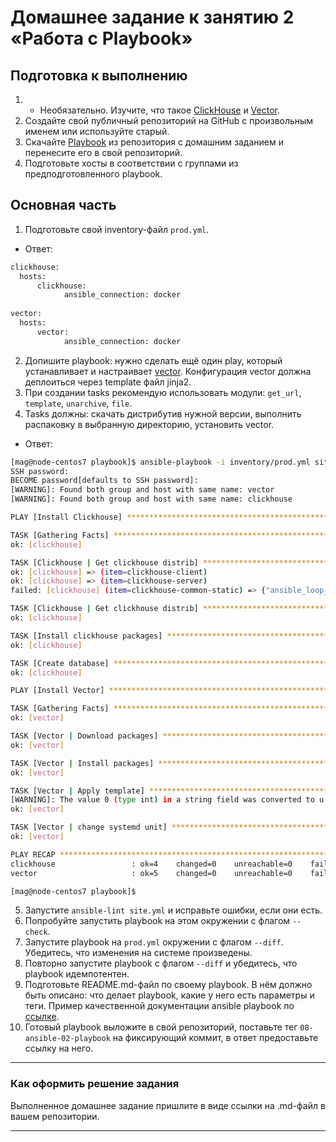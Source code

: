 # Домашнее задание к занятию 2 «Работа с Playbook»

## Подготовка к выполнению

1. * Необязательно. Изучите, что такое [ClickHouse](https://www.youtube.com/watch?v=fjTNS2zkeBs) и [Vector](https://www.youtube.com/watch?v=CgEhyffisLY).
2. Создайте свой публичный репозиторий на GitHub с произвольным именем или используйте старый.
3. Скачайте [Playbook](./playbook/) из репозитория с домашним заданием и перенесите его в свой репозиторий.
4. Подготовьте хосты в соответствии с группами из предподготовленного playbook.

## Основная часть

1. Подготовьте свой inventory-файл `prod.yml`.
- Ответ:
```Bash
clickhouse:
  hosts:
      clickhouse:
            ansible_connection: docker
            
vector:
  hosts:
      vector:
            ansible_connection: docker
```
2. Допишите playbook: нужно сделать ещё один play, который устанавливает и настраивает [vector](https://vector.dev). Конфигурация vector должна деплоиться через template файл jinja2.
3. При создании tasks рекомендую использовать модули: `get_url`, `template`, `unarchive`, `file`.
4. Tasks должны: скачать дистрибутив нужной версии, выполнить распаковку в выбранную директорию, установить vector.
- Ответ:
```Bash
[mag@node-centos7 playbook]$ ansible-playbook -i inventory/prod.yml site.yml -kK
SSH password:
BECOME password[defaults to SSH password]:
[WARNING]: Found both group and host with same name: vector
[WARNING]: Found both group and host with same name: clickhouse

PLAY [Install Clickhouse] *****************************************************************************************************************************************************************************************

TASK [Gathering Facts] ********************************************************************************************************************************************************************************************
ok: [clickhouse]

TASK [Clickhouse | Get clickhouse distrib] ************************************************************************************************************************************************************************
ok: [clickhouse] => (item=clickhouse-client)
ok: [clickhouse] => (item=clickhouse-server)
failed: [clickhouse] (item=clickhouse-common-static) => {"ansible_loop_var": "item", "changed": false, "dest": "./clickhouse-common-static-22.3.3.44.rpm", "elapsed": 0, "gid": 0, "group": "root", "item": "clickhouse-common-static", "mode": "0644", "msg": "Request failed", "owner": "root", "response": "HTTP Error 404: Not Found", "size": 246310036, "state": "file", "status_code": 404, "uid": 0, "url": "https://packages.clickhouse.com/rpm/stable/clickhouse-common-static-22.3.3.44.noarch.rpm"}

TASK [Clickhouse | Get clickhouse distrib] ************************************************************************************************************************************************************************
ok: [clickhouse]

TASK [Install clickhouse packages] ********************************************************************************************************************************************************************************
ok: [clickhouse]

TASK [Create database] ********************************************************************************************************************************************************************************************
ok: [clickhouse]

PLAY [Install Vector] *********************************************************************************************************************************************************************************************

TASK [Gathering Facts] ********************************************************************************************************************************************************************************************
ok: [vector]

TASK [Vector | Download packages] *********************************************************************************************************************************************************************************
ok: [vector]

TASK [Vector | Install packages] **********************************************************************************************************************************************************************************
ok: [vector]

TASK [Vector | Apply template] ************************************************************************************************************************************************************************************
[WARNING]: The value 0 (type int) in a string field was converted to u'0' (type string). If this does not look like what you expect, quote the entire value to ensure it does not change.
ok: [vector]

TASK [Vector | change systemd unit] *******************************************************************************************************************************************************************************
ok: [vector]

PLAY RECAP ********************************************************************************************************************************************************************************************************
clickhouse                 : ok=4    changed=0    unreachable=0    failed=0    skipped=0    rescued=1    ignored=0
vector                     : ok=5    changed=0    unreachable=0    failed=0    skipped=0    rescued=0    ignored=0

[mag@node-centos7 playbook]$
```
5. Запустите `ansible-lint site.yml` и исправьте ошибки, если они есть.
6. Попробуйте запустить playbook на этом окружении с флагом `--check`.
7. Запустите playbook на `prod.yml` окружении с флагом `--diff`. Убедитесь, что изменения на системе произведены.
8. Повторно запустите playbook с флагом `--diff` и убедитесь, что playbook идемпотентен.
9. Подготовьте README.md-файл по своему playbook. В нём должно быть описано: что делает playbook, какие у него есть параметры и теги. Пример качественной документации ansible playbook по [ссылке](https://github.com/opensearch-project/ansible-playbook).
10. Готовый playbook выложите в свой репозиторий, поставьте тег `08-ansible-02-playbook` на фиксирующий коммит, в ответ предоставьте ссылку на него.

---

### Как оформить решение задания

Выполненное домашнее задание пришлите в виде ссылки на .md-файл в вашем репозитории.

---
